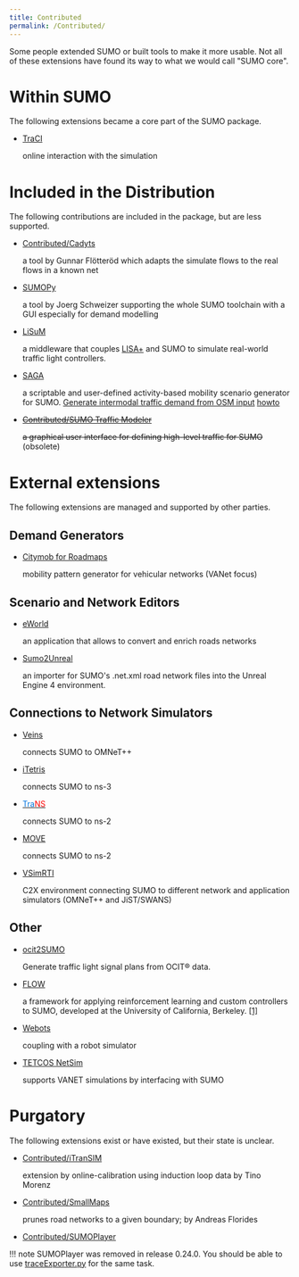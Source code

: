 ```yaml
---
title: Contributed
permalink: /Contributed/
---
```


Some people extended SUMO or built tools to make it more usable. Not all
of these extensions have found its way to what we would call "SUMO
core".

# Within SUMO

The following extensions became a core part of the SUMO package.

- [TraCI](TraCI.md)

    online interaction with the simulation

# Included in the Distribution

The following contributions are included in the package, but are less
supported.

- [Contributed/Cadyts](Contributed/Cadyts.md)

    a tool by Gunnar Flötteröd which adapts the simulate flows to the
    real flows in a known net

- [SUMOPy](Contributed/SUMOPy.md)

    a tool by Joerg Schweizer supporting the whole SUMO toolchain with a
    GUI especially for demand modelling

- [LiSuM](Tools/LiSuM.md)

    a middleware that couples [LISA+](https://www.schlothauer.de/en/software-systems/lisa/) and SUMO to simulate real-world
    traffic light controllers.

- [SAGA](https://github.com/lcodeca/SUMOActivityGen/blob/master/docs/SUMOActivityGen.md)
    
    a scriptable and user-defined activity-based mobility scenario generator for SUMO. [Generate intermodal traffic demand from OSM input](https://github.com/eclipse/sumo/tree/master/tools/contributed) [howto](https://github.com/lcodeca/SUMOActivityGen/blob/master/docs/HOWTO.md)

- ~~[Contributed/SUMO Traffic
Modeler](Contributed/SUMO_Traffic_Modeler.md)~~

    ~~a graphical user interface for defining high-level traffic for
    SUMO~~ (obsolete)

# External extensions

The following extensions are managed and supported by other parties.

## Demand Generators

- [Citymob for Roadmaps](http://www.grc.upv.es/Software/c4r.html)

    mobility pattern generator for vehicular networks (VANet focus)

## Scenario and Network Editors

- [eWorld](http://eworld.sourceforge.net/)

    an application that allows to convert and enrich roads networks

- [Sumo2Unreal](https://github.com/AugmentedDesignLab/Sumo2Unreal)

    an importer for SUMO's .net.xml road network files into the Unreal
    Engine 4 environment.

## Connections to Network Simulators

- [Veins](https://veins.car2x.org/)

    connects SUMO to OMNeT++

- [iTetris](https://www.ict-itetris.eu/)

    connects SUMO to ns-3

- [<font color="#0174DF">Tra</font><font color="#FF0000">NS</font>](http://trans.epfl.ch/)

    connects SUMO to ns-2

- [MOVE](http://lens1.csie.ncku.edu.tw/wiki/doku.php?id=%E2%80%A7realistic_mobility_generator_for_vehicular_networks)

    connects SUMO to ns-2

- [VSimRTI](http://www.dcaiti.tu-berlin.de/research/simulation/)

    C2X environment connecting SUMO to different network and application simulators (OMNeT++ and JiST/SWANS)

## Other

- [ocit2SUMO](https://github.com/DLR-TS/sumo-ocit)
    
    Generate traffic light signal plans from OCIT® data.

- [FLOW](https://flow-project.github.io/)

    a framework for applying reinforcement learning and custom controllers to SUMO, developed at the University of California, Berkeley. 
    [[1]](https://github.com/flow-project/flow)

- [Webots](https://www.cyberbotics.com/automobile/sumo-interface.php)

    coupling with a robot simulator

- [TETCOS NetSim](https://www.tetcos.com/vanets.html)

    supports VANET simulations by interfacing with SUMO

# Purgatory

The following extensions exist or have existed, but their state is
unclear.

- [Contributed/iTranSIM](Contributed/iTranSIM.md)

    extension by online-calibration using induction loop data by Tino
    Morenz

- [Contributed/SmallMaps](Contributed/SmallMaps.md)

    prunes road networks to a given boundary; by Andreas Florides

- [Contributed/SUMOPlayer](Contributed/SUMOPlayer.md)

!!! note
    SUMOPlayer was removed in release 0.24.0. You should be able to use [traceExporter.py](Tools/TraceExporter.md) for the same task.